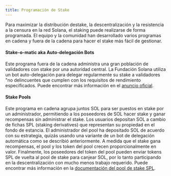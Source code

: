 ```yaml
---
title: Programación de Stake
---
```


Para maximizar la distribución destake, la descentralización y la resistencia a la censura en la red Solana, el staking puede realizarse de forma programada. El equipo y la comunidad han desarrollado varios programas en cadena y fuera de la cadena para hacer el stake más fácil de gestionar.

#### Stake-o-matic aka Auto-delegación Bots

Este programa fuera de la cadena administra una gran población de validadores con stake por una autoridad central. La Fundación Solana utiliza un bot auto-delegación para delegar regularmente su stake a validadores "no delincuentes que cumplen con los requisitos de rendimiento especificados. Puede encontrar más información en el [anuncio oficial](https://forums.solana.com/t/stake-o-matic-delegation-matching-program/790).

#### Stake Pools

Este programa en cadena agrupa juntos SOL para ser puestos en stake por un administrador, permitiendo a los poseedores de SOL hacer stake y ganar recompensas sin administrar el stake. Los usuarios depositan SOL a cambio de fichas SPL (staking derivatives) que representan su propiedad en el fondo de estancia. El administrador del pool ha depositado SOL de acuerdo con su estrategia, quizás usando una variante de un bot de delegación automática como se describió anteriormente. A medida que el stake gana recompensas, el pool y los token del pool crecen proporcionalmente en valor. Finalmente, los poseedores del token del pool pueden enviar tokens SPL de vuelta al pool de stake para canjear SOL, por lo tanto participando en la descentralización con mucho menos trabajo requerido. Puede encontrar más información en la [documentación del pool de stake SPL](https://spl.solana.com/stake-pool).
